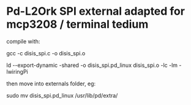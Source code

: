 Pd-L2Ork SPI external adapted for mcp3208 / terminal tedium
===========================================================

compile with:

gcc -c disis_spi.c -o disis_spi.o

ld --export-dynamic -shared -o disis_spi.pd_linux disis_spi.o -lc -lm -lwiringPi

then move into externals folder, eg: 

sudo mv disis_spi.pd_linux /usr/lib/pd/extra/